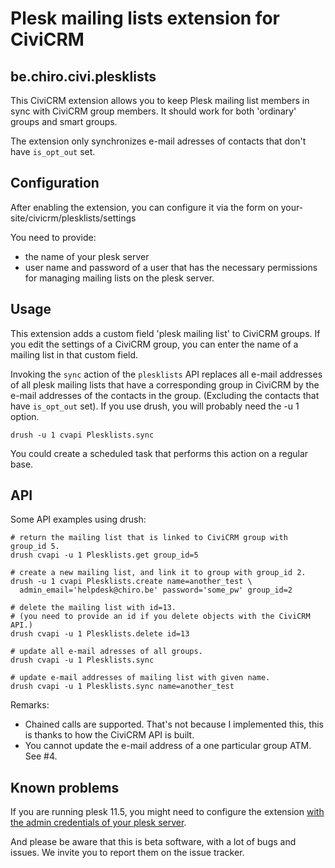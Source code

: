 # Plesk mailing lists extension for CiviCRM

## be.chiro.civi.plesklists

This CiviCRM extension allows you to keep Plesk mailing list members
in sync with CiviCRM group members. It should work for both
'ordinary' groups and smart groups.

The extension only synchronizes e-mail adresses of contacts that don't
have `is_opt_out` set.

## Configuration

After enabling the extension, you can configure it via the form on
your-site/civicrm/plesklists/settings

You need to provide:

* the name of your plesk server
* user name and password of a user that has the necessary permissions
for managing mailing lists on the plesk server.

## Usage

This extension adds a custom field 'plesk mailing list' to CiviCRM groups.
If you edit the settings of a CiviCRM group, you can enter the name of
a mailing list in that custom field.

Invoking the `sync` action of the `plesklists` API replaces all e-mail
addresses of all plesk mailing lists that have a corresponding group in
CiviCRM by the e-mail addresses of the contacts in the group. (Excluding
the contacts that have `is_opt_out` set). If you use drush, you will
probably need the -u 1 option.

    drush -u 1 cvapi Plesklists.sync

You could create a scheduled task that performs this action on a regular base.

## API

Some API examples using drush:

    # return the mailing list that is linked to CiviCRM group with group_id 5.
    drush cvapi -u 1 Plesklists.get group_id=5
    
    # create a new mailing list, and link it to group with group_id 2.
    drush -u 1 cvapi Plesklists.create name=another_test \
      admin_email='helpdesk@chiro.be' password='some_pw' group_id=2
    
    # delete the mailing list with id=13.
    # (you need to provide an id if you delete objects with the CiviCRM API.)
    drush cvapi -u 1 Plesklists.delete id=13
    
    # update all e-mail adresses of all groups.
    drush cvapi -u 1 Plesklists.sync

    # update e-mail addresses of mailing list with given name.
    drush cvapi -u 1 Plesklists.sync name=another_test

Remarks:

* Chained calls are supported. That's not because I implemented this, this is
  thanks to how the CiviCRM API is built.
* You cannot update the e-mail address of a one particular group ATM. See #4.

## Known problems

If you are running plesk 11.5, you might need to configure the extension
[with the admin credentials of your plesk server](http://kb.odin.com/en/120154).

And please be aware that this is beta software, with a lot of bugs and
issues. We invite you to report them on the issue tracker.
